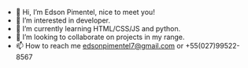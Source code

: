 - 👋 Hi, I’m Edson Pimentel, nice to meet you!
- 👀 I’m interested in developer.
- 🌱 I’m currently learning HTML/CSS/JS and python.
- 💞️ I’m looking to collaborate on projects in my range.
- 📫 How to reach me edsonpimentel7@gmail.com or +55(027)99522-8567

<!---
betynh0/betynh0 is a ✨ special ✨ repository because its `README.md` (this file) appears on your GitHub profile.
You can click the Preview link to take a look at your changes.
--->
